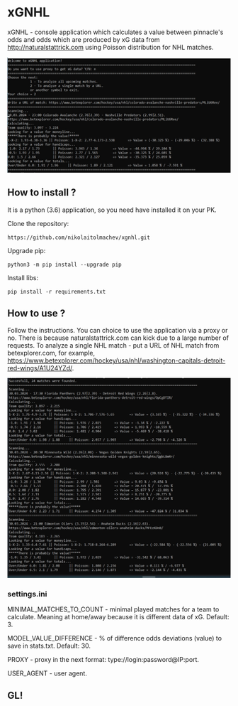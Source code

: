 # xGNHL
xGNHL - console application which calculates a value between pinnacle's odds and odds which are produced by xG data from
http://naturalstattrick.com using Poisson distribution for NHL matches.

![Demo 1](https://github.com/nikolaitolmachev/xgnhl/raw/master/Img/scr_1.jpg)

## How to install ?
It is a python (3.6) application, so you need have installed it on your PK.

Clone the repository:
```
https://github.com/nikolaitolmachev/xgnhl.git
```

Upgrade pip:
```
python3 -m pip install --upgrade pip
```

Install libs:
```
pip install -r requirements.txt
```

## How to use ?

Follow the instructions.
You can choice to use the application via a proxy or no. There is because naturalstattrick.com can kick due to a large number of requests.
To analyze a single NHL match - put a URL of NHL match from betexplorer.com, for example, https://www.betexplorer.com/hockey/usa/nhl/washington-capitals-detroit-red-wings/A1U24YZd/.

![Demo 2](https://github.com/nikolaitolmachev/xgnhl/raw/master/Img/scr_2.jpg)

### settings.ini
MINIMAL_MATCHES_TO_COUNT - minimal played matches for a team to calculate. Meaning at home/away because it is different data of xG.  Default: 3.

MODEL_VALUE_DIFFERENCE - % of difference odds deviations (value) to save in stats.txt. Default: 30.

PROXY - proxy in the next format: type://login:password@IP:port.

USER_AGENT - user agent.

## GL!
